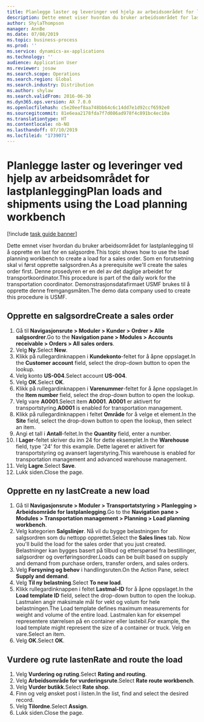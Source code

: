 ```yaml
---
title: Planlegge laster og leveringer ved hjelp av arbeidsområdet for lastplanlegging
description: Dette emnet viser hvordan du bruker arbeidsområdet for lastplanlegging til å opprette en last for en salgsordre.
author: ShylaThompson
manager: AnnBe
ms.date: 07/08/2019
ms.topic: business-process
ms.prod: ''
ms.service: dynamics-ax-applications
ms.technology: ''
audience: Application User
ms.reviewer: josaw
ms.search.scope: Operations
ms.search.region: Global
ms.search.industry: Distribution
ms.author: shylaw
ms.search.validFrom: 2016-06-30
ms.dyn365.ops.version: AX 7.0.0
ms.openlocfilehash: c5e20eef8aa748bb64c6c14dd7e1d92ccf6592e0
ms.sourcegitcommit: 81e6eaa2178fda7f7d086ad978f4c891bc4ec10a
ms.translationtype: HT
ms.contentlocale: nb-NO
ms.lasthandoff: 07/10/2019
ms.locfileid: "1739071"
---
```

# <a name="plan-loads-and-shipments-using-the-load-planning-workbench"></a><span data-ttu-id="fd8b4-103">Planlegge laster og leveringer ved hjelp av arbeidsområdet for lastplanlegging</span><span class="sxs-lookup"><span data-stu-id="fd8b4-103">Plan loads and shipments using the Load planning workbench</span></span>

[!include [task guide banner](../../includes/task-guide-banner.md)]

<span data-ttu-id="fd8b4-104">Dette emnet viser hvordan du bruker arbeidsområdet for lastplanlegging til å opprette en last for en salgsordre.</span><span class="sxs-lookup"><span data-stu-id="fd8b4-104">This topic shows how to use the load planning workbench to create a load for a sales order.</span></span> <span data-ttu-id="fd8b4-105">Som en forutsetning skal vi først opprette salgsordren.</span><span class="sxs-lookup"><span data-stu-id="fd8b4-105">As a prerequisite we'll create the sales order first.</span></span> <span data-ttu-id="fd8b4-106">Denne prosedyren er en del av det daglige arbeidet for transportkoordinator.</span><span class="sxs-lookup"><span data-stu-id="fd8b4-106">This procedure is part of the daily work for the transportation coordinator.</span></span> <span data-ttu-id="fd8b4-107">Demonstrasjonsdatafirmaet USMF brukes til å opprette denne fremgangsmåten.</span><span class="sxs-lookup"><span data-stu-id="fd8b4-107">The demo data company used to create this procedure is USMF.</span></span>


## <a name="create-a-sales-order"></a><span data-ttu-id="fd8b4-108">Opprette en salgsordre</span><span class="sxs-lookup"><span data-stu-id="fd8b4-108">Create a sales order</span></span>
1. <span data-ttu-id="fd8b4-109">Gå til **Navigasjonsrute > Moduler > Kunder > Ordrer > Alle salgsordrer**.</span><span class="sxs-lookup"><span data-stu-id="fd8b4-109">Go to the **Navigation pane > Modules > Accounts receivable > Orders > All sales orders**.</span></span>
2. <span data-ttu-id="fd8b4-110">Velg **Ny**.</span><span class="sxs-lookup"><span data-stu-id="fd8b4-110">Select **New**.</span></span>
3. <span data-ttu-id="fd8b4-111">Klikk på rullegardinknappen i **Kundekonto**-feltet for å åpne oppslaget.</span><span class="sxs-lookup"><span data-stu-id="fd8b4-111">In the **Customer account** field, select the drop-down button to open the lookup.</span></span>
4. <span data-ttu-id="fd8b4-112">Velg konto **US-004**.</span><span class="sxs-lookup"><span data-stu-id="fd8b4-112">Select account **US-004**.</span></span>
5. <span data-ttu-id="fd8b4-113">Velg **OK**.</span><span class="sxs-lookup"><span data-stu-id="fd8b4-113">Select **OK**.</span></span>
6. <span data-ttu-id="fd8b4-114">Klikk på rullegardinknappen i **Varenummer**-feltet for å åpne oppslaget.</span><span class="sxs-lookup"><span data-stu-id="fd8b4-114">In the **Item number** field, select the drop-down button to open the lookup.</span></span>
7. <span data-ttu-id="fd8b4-115">Velg vare **A0001**.</span><span class="sxs-lookup"><span data-stu-id="fd8b4-115">Select item **A0001**.</span></span> <span data-ttu-id="fd8b4-116">**A0001** er aktivert for transportstyring.</span><span class="sxs-lookup"><span data-stu-id="fd8b4-116">**A0001** is enabled for transportation management.</span></span>  
8. <span data-ttu-id="fd8b4-117">Klikk på rullegardinknappen i feltet **Område** for å velge et element.</span><span class="sxs-lookup"><span data-stu-id="fd8b4-117">In the **Site** field, select the drop-down button to open the lookup, then select an item.</span></span>
9. <span data-ttu-id="fd8b4-118">Angi et tall i **Antall**-feltet.</span><span class="sxs-lookup"><span data-stu-id="fd8b4-118">In the **Quantity** field, enter a number.</span></span>
10. <span data-ttu-id="fd8b4-119">I **Lager**-feltet skriver du inn 24 for dette eksemplet.</span><span class="sxs-lookup"><span data-stu-id="fd8b4-119">In the **Warehouse** field, type '24' for this example.</span></span> <span data-ttu-id="fd8b4-120">Dette lageret er aktivert for transportstyring og avansert lagerstyring.</span><span class="sxs-lookup"><span data-stu-id="fd8b4-120">This warehouse is enabled for transportation management and advanced warehouse management.</span></span>  
11. <span data-ttu-id="fd8b4-121">Velg **Lagre**.</span><span class="sxs-lookup"><span data-stu-id="fd8b4-121">Select **Save**.</span></span>
12. <span data-ttu-id="fd8b4-122">Lukk siden.</span><span class="sxs-lookup"><span data-stu-id="fd8b4-122">Close the page.</span></span>

## <a name="create-a-new-load"></a><span data-ttu-id="fd8b4-123">Opprette en ny last</span><span class="sxs-lookup"><span data-stu-id="fd8b4-123">Create a new load</span></span>
1. <span data-ttu-id="fd8b4-124">Gå til **Navigasjonsrute > Moduler > Transportatstyring > Planlegging > Arbeidsområde for lastplanlegging**.</span><span class="sxs-lookup"><span data-stu-id="fd8b4-124">Go to the **Navigation pane > Modules > Transportation management > Planning > Load planning workbench**.</span></span>
2. <span data-ttu-id="fd8b4-125">Velg kategorien **Salgslinjer**. Nå vil du bygge belastningen for salgsordren som du nettopp opprettet.</span><span class="sxs-lookup"><span data-stu-id="fd8b4-125">Select the **Sales lines** tab. Now you'll build the load for the sales order that you just created.</span></span> <span data-ttu-id="fd8b4-126">Belastninger kan bygges basert på tilbud og etterspørsel fra bestillinger, salgsordrer og overføringsordrer.</span><span class="sxs-lookup"><span data-stu-id="fd8b4-126">Loads can be built based on supply and demand from purchase orders, transfer orders, and sales orders.</span></span>  
3. <span data-ttu-id="fd8b4-127">Velg **Forsyning og behov** i handlingsruten.</span><span class="sxs-lookup"><span data-stu-id="fd8b4-127">On the Action Pane, select **Supply and demand**.</span></span>
4. <span data-ttu-id="fd8b4-128">Velg **Til ny belastning**.</span><span class="sxs-lookup"><span data-stu-id="fd8b4-128">Select **To new load**.</span></span>
5. <span data-ttu-id="fd8b4-129">Klikk rullegardinknappen i feltet **Lastmal-ID** for å åpne oppslaget.</span><span class="sxs-lookup"><span data-stu-id="fd8b4-129">In the **Load template ID** field, select the drop-down button to open the lookup.</span></span> <span data-ttu-id="fd8b4-130">Lastmalen angir maksimale mål for vekt og volum for hele belastningen.</span><span class="sxs-lookup"><span data-stu-id="fd8b4-130">The Load template defines maximum measurements for weight and volume of the entire load.</span></span> <span data-ttu-id="fd8b4-131">Lastmalen kan for eksempel representere størrelsen på en container eller lastebil.</span><span class="sxs-lookup"><span data-stu-id="fd8b4-131">For example, the load template might represent the size of a container or truck.</span></span> <span data-ttu-id="fd8b4-132">Velg en vare.</span><span class="sxs-lookup"><span data-stu-id="fd8b4-132">Select an item.</span></span>
6. <span data-ttu-id="fd8b4-133">Velg **OK**.</span><span class="sxs-lookup"><span data-stu-id="fd8b4-133">Select **OK**.</span></span>

## <a name="rate-and-route-the-load"></a><span data-ttu-id="fd8b4-134">Vurdere og rute lasten</span><span class="sxs-lookup"><span data-stu-id="fd8b4-134">Rate and route the load</span></span>
1. <span data-ttu-id="fd8b4-135">Velg **Vurdering og ruting**.</span><span class="sxs-lookup"><span data-stu-id="fd8b4-135">Select **Rating and routing**.</span></span>
2. <span data-ttu-id="fd8b4-136">Velg **Arbeidsområde for vurderingsrute**.</span><span class="sxs-lookup"><span data-stu-id="fd8b4-136">Select **Rate route workbench**.</span></span>
3. <span data-ttu-id="fd8b4-137">Velg **Vurder butikk**.</span><span class="sxs-lookup"><span data-stu-id="fd8b4-137">Select **Rate shop**.</span></span>
4. <span data-ttu-id="fd8b4-138">Finn og velg ønsket post i listen.</span><span class="sxs-lookup"><span data-stu-id="fd8b4-138">In the list, find and select the desired record.</span></span>
5. <span data-ttu-id="fd8b4-139">Velg **Tilordne**.</span><span class="sxs-lookup"><span data-stu-id="fd8b4-139">Select **Assign**.</span></span>
6. <span data-ttu-id="fd8b4-140">Lukk siden.</span><span class="sxs-lookup"><span data-stu-id="fd8b4-140">Close the page.</span></span>

